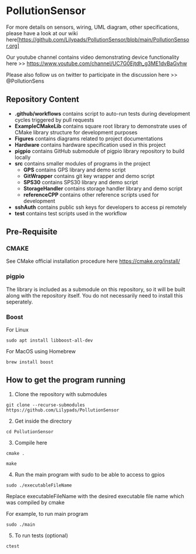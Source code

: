 # PollutionSensor

For more details on sensors, wiring, UML diagram, other specifications, please have a look at our wiki here[https://github.com/Lilypads/PollutionSensor/blob/main/PollutionSensor.org]

Our youtube channel contains video demonstrating device functionality here >> https://www.youtube.com/channel/UC7G0Ejtdh_g3ME1dvBaGvhw

Please also follow us on twitter to participate in the discussion here >> @PollutionSens

## Repository Content

* __.github/workflows__ contains script to auto-run tests during development cycles triggered by pull requests
* __ExampleCMakeLib__  contains square root library to demonstrate uses of CMake library structure for development purposes
* __Figures__ contains diagrams related to project documentations
* __Hardware__ contains hardware specification used in this project
* __pigpio__ contains GitHub submodule of pigpio library repository to build locally
* __src__ contains smaller modules of programs in the project
    * __GPS__ contains GPS library and demo script
    * __GitWrapper__ contains git key wrapper and demo script
    * __SPS30__ contains SPS30 library and demo script
    * __StorageHandler__ contains storage handler library and demo script
    * __referenceCPP__ contains other reference scripts used for development
* __sshAuth__ contains public ssh keys for developers to access pi remotely
* __test__ contains test scripts used in the workflow

## Pre-Requisite

### CMAKE

See CMake official installation procedure here https://cmake.org/install/

### pigpio

The library is included as a submodule on this repository, so it will be built along with the repository itself. You do not necessarily need to install this seperately.

### Boost

For Linux

`sudo apt install libboost-all-dev`

For MacOS using Homebrew

`brew install boost`

## How to get the program running

1. Clone the repository with submodules

`git clone --recurse-submodules https://github.com/Lilypads/PollutionSensor`

2. Get inside the directory

`cd PollutionSensor`

3. Compile here

`cmake .`

`make`

4. Run the main program with sudo to be able to access to gpios

`sudo ./executableFileName`

Replace executableFileName with the desired executable file name which was compiled by cmake

For example, to run main program

`sudo ./main`

5. To run tests (optional)

`ctest`
